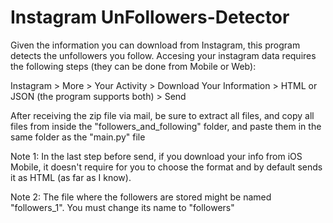 # Instagram UnFollowers-Detector

Given the information you can download from Instagram, this program detects the unfollowers you follow.
Accesing your instagram data requires the following steps (they can be done from Mobile or Web):

Instagram > More > Your Activity > Download Your Information > HTML or JSON (the program supports both) > Send

After receiving the zip file via mail, be sure to extract all files, and copy all files from inside the "followers_and_following" folder, and paste them in the same folder as the "main.py" file

Note 1: In the last step before send, if you download your info from iOS Mobile, it doesn't require for you to choose the format and by default sends it as HTML (as far as I know).

Note 2: The file where the followers are stored might be named "followers_1". You must change its name to "followers"
